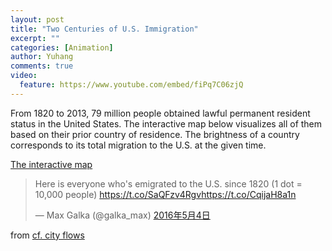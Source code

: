 ```yaml
---
layout: post
title: "Two Centuries of U.S. Immigration"
excerpt: ""
categories: [Animation]
author: Yuhang
comments: true
video:
  feature: https://www.youtube.com/embed/fiPq7C06zjQ
---
```


From 1820 to 2013, 79 million people obtained lawful permanent resident status in the United States. The interactive map below visualizes all of them based on their prior country of residence. The brightness of a country corresponds to its total migration to the U.S. at the given time.

<p><a href="http://metrocosm.com/us-immigration-history-map.html">The interactive map</a></p>

<blockquote class="twitter-video" data-lang="zh-cn"><p lang="en" dir="ltr">Here is everyone who&#39;s emigrated to the U.S. since 1820 (1 dot = 10,000 people) <a href="https://t.co/SaQFzv4Rgv">https://t.co/SaQFzv4Rgv</a><a href="https://t.co/CqijaH8a1n">https://t.co/CqijaH8a1n</a></p>&mdash; Max Galka (@galka_max) <a href="https://twitter.com/galka_max/status/727895094255190016">2016年5月4日</a></blockquote> <script async src="//platform.twitter.com/widgets.js" charset="utf-8"></script>


<p>from <a href="http://metrocosm.com/animated-immigration-map/">cf. city flows</a></p>